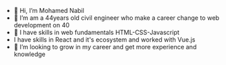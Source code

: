 - 👋 Hi, I’m Mohamed Nabil
- 👀 I’m am a 44years old civil engineer who make a career change to web development on 40
- 🌱 I have skills in web fundamentals HTML-CSS-Javascript
- I have skills in React and it's ecosystem and worked with Vue.js
- 💞️ I’m looking to grow in my career and get more experience and knowledge 

<!---
MohNabil/MohNabil is a ✨ special ✨ repository because its `README.md` (this file) appears on your GitHub profile.
You can click the Preview link to take a look at your changes.
--->
